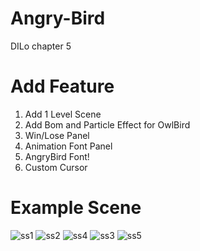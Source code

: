 # Angry-Bird
DILo chapter 5
# Add Feature
1. Add 1 Level Scene
2. Add Bom and Particle Effect for OwlBird
3. Win/Lose Panel
4. Animation Font Panel
5. AngryBird Font!
7. Custom Cursor 
# Example Scene
![ss1](https://user-images.githubusercontent.com/89525164/134116595-b1be5f49-ad24-492a-a7c6-2c16b3f94116.png)
![ss2](https://user-images.githubusercontent.com/89525164/134116602-f6b15705-182b-4eae-8bd0-d3d9359e684e.png)
![ss4](https://user-images.githubusercontent.com/89525164/134116610-d4250fc8-890f-45c1-bce5-6fc5d63bda4b.png)
![ss3](https://user-images.githubusercontent.com/89525164/134116606-614eba8f-0c08-49ba-8ad4-2f5cbb993584.png)
![ss5](https://user-images.githubusercontent.com/89525164/134116612-a4b8bde8-8bbd-44a6-b782-8c6e196938a3.png)
